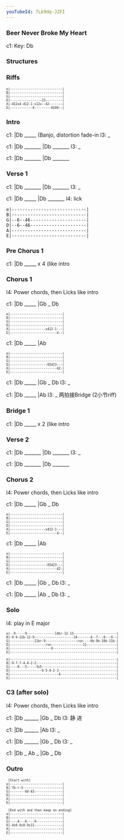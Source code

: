 ```yaml
---
youTubeId: 7Lb9dq-JZFI
---
```


### Beer Never Broke My Heart

c1: Key: Db

### Structures

### Riffs

<span style="font-size:0.7em; scroll-snap-stop: always; scroll-snap-align: start;">

```
e|----------------------------|
B|----------------------------|
G|----------------------------|
D|-----------------23---------|
A|-412x4-412-1-x12x--42-------|
E|------------4---------0240--|
```
</span>

### Intro

c1: |Db _____ (Banjo, distortion fade-in
l3:  _

c1: |Db _______ |Db _______
l3:  _

c1: |Db _______ |Db _______

### Verse 1

c1: |Db _______ |Db _______
l3:  _

c1: |Db   _____ |Db _______
l4:  lick
<span style="font-size:0.7em; scroll-snap-stop: always; scroll-snap-align: start;">

```
e|----------------------------|
B|----------------------------|
G|--6--46---------------------|
D|--6--46---------------------|
A|----------------------------|
E|----------------------------|
```
</span>

### Pre Chorus 1

c1: |Db _____ x 4 (like intro

### Chorus 1

l4: Power chords, then Licks like intro

c1: |Db _____ |Gb _ Db

<span style="font-size:0.7em; scroll-snap-stop: always; scroll-snap-align: start;">

```
e|----------------------------|
B|----------------------------|
G|----------------------------|
D|----------------------------|
A|-------------------x412-1---|
E|-------------------------4--|
```
</span>

c1: |Db _____ |Ab

<span style="font-size:0.7em; scroll-snap-stop: always; scroll-snap-align: start;">

```
e|----------------------------|
B|----------------------------|
G|----------------------------|
D|--------------------65423---|
A|-------------------------42-|
E|----------------------------|
```
</span>

c1: |Db _____ |Gb _ Db
l3:  _

c1: |Db _____ |Ab
l3:  _         两拍接Bridge (2小节riff)

### Bridge 1

c1: |Db _____ x 2 (like intro

### Verse 2

c1: |Db _______ |Db _______
l3:  _

c1: |Db _______ |Db _______

### Chorus 2

l4: Power chords, then Licks like intro

c1: |Db _____ |Gb _ Db

<span style="font-size:0.7em; scroll-snap-stop: always; scroll-snap-align: start;">

```
e|----------------------------|
B|----------------------------|
G|----------------------------|
D|----------------------------|
A|-------------------x412-1---|
E|-------------------------4--|
```
</span>

c1: |Db _____ |Ab

<span style="font-size:0.7em; scroll-snap-stop: always; scroll-snap-align: start;">

```
e|----------------------------|
B|----------------------------|
G|----------------------------|
D|--------------------65423---|
A|-------------------------42-|
E|----------------------------|
```
</span>

c1: |Db _____ |Gb _ Db
l3:  _

c1: |Db _____ |Ab _ Db
l3:  _

### Solo

l4: play in E major

<span style="font-size:0.7em; scroll-snap-stop: always; scroll-snap-align: start;">

```
e|--9-----9---------------14br-12-13-----------------------|
B|-9-9-12b-12-9---------------------14-------4--7---8---9--|
G|-------------11br-9-----------------run----6b-9b-10b-11b-|
D|-------------------run-----------------11----------------|
A|----------------------9----------------------------------|
E|---------------------------------------------------------|
```
</span>

<span style="font-size:0.7em; scroll-snap-stop: always; scroll-snap-align: start;">

```
e|---------------------------------------------------------|
B|-9-7-7-4-4-2-2-------------------------------------------|
G|----8---5-----3s5----------------------------------------|
D|-----------------6-5-4-2-3-------------------------------|
A|--------------------------4------------------------------|
E|---------------------------------------------------------|
```
</span>

### C3 (after solo)

l4: Power chords, then Licks like intro

c1: |Db ______ |Gb _ Db
l3:  静         进

c1: |Db ______ |Ab
l3:  _

c1: |Db ______ |Gb _ Db
l3:  _

c1: |Db _ Ab _ |Gb _ Db

### Outro

<span style="font-size:0.7em; scroll-snap-stop: always; scroll-snap-align: start;">

```
 [Start with]
e|----------------------------|
B|-7b-r-5---------------------|
G|--------64-43---------------|
D|----------------------------|
A|----------------------------|
E|----------------------------|

 [End with and then keep on ending]
e|----------------------------|
B|----------------------------|
G|----4---6----9--------------|
D|-4s6-6s8-9s11---------------|
A|----------------------------|
E|----------------------------|

```
</span>
